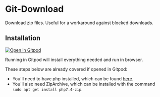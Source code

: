 # Git-Download
Download zip files. Useful for a workaround against blocked downloads.

## Installation
[![Open in Gitpod](https://gitpod.io/button/open-in-gitpod.svg)](https://github.com/mamamia5x/Git-Download)

Running in Gitpod will install everything needed and run in browser.

These steps below are already covered if opened in Gitpod:
*   You'll need to have php installed, which can be found [here](https://www.php.net/downloads.php).
*   You'll also need ZipArchive, which can be installed with the command `sudo apt get install php7.4-zip`.

